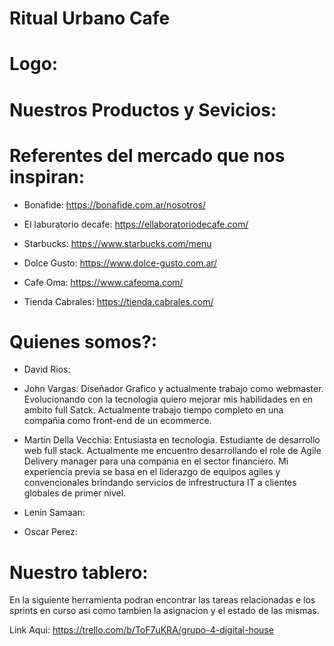 # Ritual Urbano Cafe

# Logo:


# Nuestros Productos y Sevicios:

# Referentes del mercado que nos inspiran:

-  Bonafide: https://bonafide.com.ar/nosotros/

- El laburatorio decafe:  https://ellaboratoriodecafe.com/

- Starbucks: https://www.starbucks.com/menu

- Dolce Gusto: https://www.dolce-gusto.com.ar/

- Cafe Oma: https://www.cafeoma.com/

- Tienda Cabrales: https://tienda.cabrales.com/

# Quienes somos?:
- David Rios:
- John Vargas: Diseñador Grafico y actualmente trabajo como webmaster. Evolucionando con la tecnologia quiero mejorar mis habilidades en en ambito full Satck. Actualmente trabajo tiempo completo en una compañia como front-end de un ecommerce.

- Martin Della Vecchia: Entusiasta en tecnologia. Estudiante de desarrollo web full stack.  Actualmente me encuentro desarrollando el role de Agile Delivery manager para una compania en el sector financiero. Mi experiencia previa se basa en el liderazgo de equipos agiles y convencionales brindando servicios de infrestructura IT a clientes globales de primer nivel.

- Lenin Samaan:
- Oscar Perez:

# Nuestro tablero:
En la siguiente herramienta podran encontrar las tareas relacionadas e los sprints en curso asi como tambien la asignacion y el estado de las mismas.

Link Aqui: https://trello.com/b/ToF7uKRA/grupo-4-digital-house
